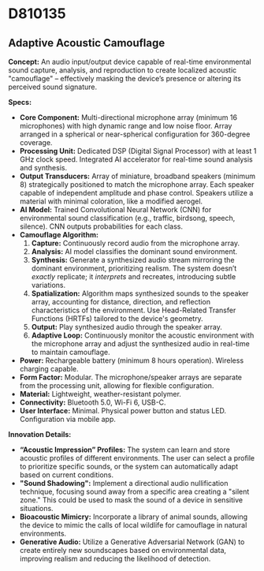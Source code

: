 # D810135

## Adaptive Acoustic Camouflage

**Concept:** An audio input/output device capable of real-time environmental sound capture, analysis, and reproduction to create localized acoustic "camouflage" – effectively masking the device’s presence or altering its perceived sound signature. 

**Specs:**

*   **Core Component:** Multi-directional microphone array (minimum 16 microphones) with high dynamic range and low noise floor. Array arranged in a spherical or near-spherical configuration for 360-degree coverage.
*   **Processing Unit:** Dedicated DSP (Digital Signal Processor) with at least 1 GHz clock speed. Integrated AI accelerator for real-time sound analysis and synthesis.
*   **Output Transducers:** Array of miniature, broadband speakers (minimum 8) strategically positioned to match the microphone array. Each speaker capable of independent amplitude and phase control. Speakers utilize a material with minimal coloration, like a modified aerogel.
*   **AI Model:** Trained Convolutional Neural Network (CNN) for environmental sound classification (e.g., traffic, birdsong, speech, silence). CNN outputs probabilities for each class.
*   **Camouflage Algorithm:**
    1.  **Capture:** Continuously record audio from the microphone array.
    2.  **Analysis:** AI model classifies the dominant sound environment.
    3.  **Synthesis:** Generate a synthesized audio stream mirroring the dominant environment, prioritizing realism. The system doesn’t *exactly* replicate; it *interprets* and recreates, introducing subtle variations.
    4.  **Spatialization:**  Algorithm maps synthesized sounds to the speaker array, accounting for distance, direction, and reflection characteristics of the environment. Use Head-Related Transfer Functions (HRTFs) tailored to the device's geometry.
    5.  **Output:** Play synthesized audio through the speaker array.
    6.  **Adaptive Loop:** Continuously monitor the acoustic environment with the microphone array and adjust the synthesized audio in real-time to maintain camouflage.
*   **Power:** Rechargeable battery (minimum 8 hours operation). Wireless charging capable.
*   **Form Factor:** Modular. The microphone/speaker arrays are separate from the processing unit, allowing for flexible configuration.
*   **Material:** Lightweight, weather-resistant polymer.
*   **Connectivity:** Bluetooth 5.0, Wi-Fi 6, USB-C.
*   **User Interface:** Minimal. Physical power button and status LED. Configuration via mobile app.

**Innovation Details:**

*   **“Acoustic Impression” Profiles:** The system can learn and store acoustic profiles of different environments. The user can select a profile to prioritize specific sounds, or the system can automatically adapt based on current conditions.
*   **"Sound Shadowing":**  Implement a directional audio nullification technique, focusing sound away from a specific area creating a "silent zone." This could be used to mask the sound of a device in sensitive situations.
*   **Bioacoustic Mimicry:**  Incorporate a library of animal sounds, allowing the device to mimic the calls of local wildlife for camouflage in natural environments.
*   **Generative Audio:** Utilize a Generative Adversarial Network (GAN) to create entirely new soundscapes based on environmental data, improving realism and reducing the likelihood of detection.